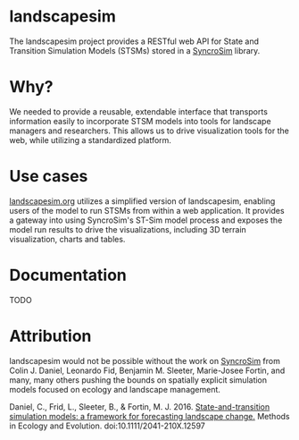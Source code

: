 # landscapesim
The landscapesim project provides a RESTful web API for State and Transition Simulation Models (STSMs) stored in a
[SyncroSim](syncrosim.com) library. 

# Why?
We needed to provide a reusable, extendable interface that transports information easily to incorporate STSM models into tools
 for landscape managers and researchers. This allows us to drive visualization tools for the web, while utilizing a standardized platform.

# Use cases
[landscapesim.org](http://landscapesim.org) utilizes a simplified version of landscapesim, enabling users of the model to run STSMs from within a web application.
It provides a gateway into using SyncroSim's ST-Sim model process and exposes the model run results to drive the visualizations, including 3D terrain visualization, charts and tables.

# Documentation
TODO

# Attribution
landscapesim would not be possible without the work on [SyncroSim](syncrosim.com) from Colin J. Daniel, Leonardo Fid, Benjamin M. Sleeter, 
Marie-Josee Fortin, and many, many others pushing the bounds on spatially explicit simulation models focused on ecology and landscape management.

Daniel, C., Frid, L., Sleeter, B., & Fortin, M. J. 2016. [State-and-transition simulation models: a framework for 
forecasting landscape change.](http://dx.doi.org/10.1111/2041-210X.12597) Methods in Ecology and Evolution. doi:10.1111/2041-210X.12597
